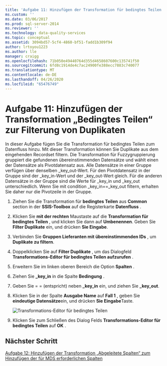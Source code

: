 ```yaml
---
title: 'Aufgabe 11: Hinzufügen der Transformation für bedingtes Teilen zum Filtern von Duplikaten | Microsoft-Dokumentation'
ms.custom: ''
ms.date: 03/06/2017
ms.prod: sql-server-2014
ms.reviewer: ''
ms.technology: data-quality-services
ms.topic: conceptual
ms.assetid: 3094bd57-5cf4-4860-bf51-fadd1b309f94
author: lrtoyou1223
ms.author: lle
manager: craigg
ms.openlocfilehash: 71b050e49440764d355d4658607600c135741f50
ms.sourcegitcommit: 6fd8c1914de4c7ac24900fe388ecc7883c740077
ms.translationtype: MT
ms.contentlocale: de-DE
ms.lasthandoff: 04/26/2020
ms.locfileid: "65476749"
---
```

# <a name="task-11-adding-conditional-split-transform-to-filter-duplicates"></a>Aufgabe 11: Hinzufügen der Transformation „Bedingtes Teilen“ zur Filterung von Duplikaten
  In dieser Aufgabe fügen Sie die Transformation für bedingtes Teilen zum Datenfluss hinzu. Mit dieser Transformation können Sie Duplikate aus dem eingehenden Recordset filtern. Die Transformation für Fuzzygruppierung gruppiert die gefundenen übereinstimmenden Datensätze und wählt einen der Datensätze als Pivotdatensatz aus. Alle Datensätze in einer Gruppe verfügen über denselben _key_out-Wert. Für den Pivotdatensatz in der Gruppe sind der _key_in-Wert und der _key_out-Wert gleich. Für die anderen Datensätze in der Gruppe sind die Werte für _key_in und _key_out unterschiedlich. Wenn Sie mit condition _key_in==_key_out filtern, erhalten Sie daher nur die Pivotzeile in der Gruppe.  
  
1.  Ziehen Sie die Transformation für **bedingtes Teilen** aus **Common** section in der **SSIS-Toolbox** auf die Registerkarte **Datenfluss** .  
  
2.  Klicken Sie **mit der rechten** Maustaste auf die **Transformation für bedingtes Teilen** , und klicken Sie dann auf **Umbenennen**. Geben Sie **Filter Duplikate** ein, und drücken **Sie Eingabe**.  
  
3.  Verbinden Sie **Gruppen Lieferanten mit übereinstimmenden IDs** , um **Duplikate zu filtern**.  
  
4.  Doppelklicken Sie auf **Filter Duplikate** , um das Dialogfeld **Transformations-Editor für bedingtes Teilen aufzurufen** .  
  
5.  Erweitern Sie im linken oberen Bereich die Option **Spalten** .  
  
6.  Ziehen Sie **_key_in** in die Spalte **Bedingung** .  
  
7.  Geben Sie = = (entspricht) neben **_key_in** ein, und ziehen Sie **_key_out**.  
  
8.  Klicken Sie in der Spalte **Ausgabe Name** auf **Fall 1** , geben Sie **eindeutige Datensätze**ein, und drücken **Sie Eingabe**Taste.  
  
     ![Transformations-Editor für bedingtes Teilen](../../2014/tutorials/media/et-addingconditionalsplittransformtofilterduplicates.jpg "Transformations-Editor für bedingtes Teilen")  
  
9. Klicken Sie zum Schließen des Dialog Felds **Transformations-Editor für bedingtes Teilen** auf **OK** .  
  
## <a name="next-step"></a>Nächster Schritt  
 [Aufgabe 12: Hinzufügen der Transformation „Abgeleitete Spalten“ zum Hinzufügen der für MDS erforderlichen Spalten](../../2014/tutorials/task-12-adding-derived-column-transform-to-add-columns-required-by-mds.md)  
  
  
